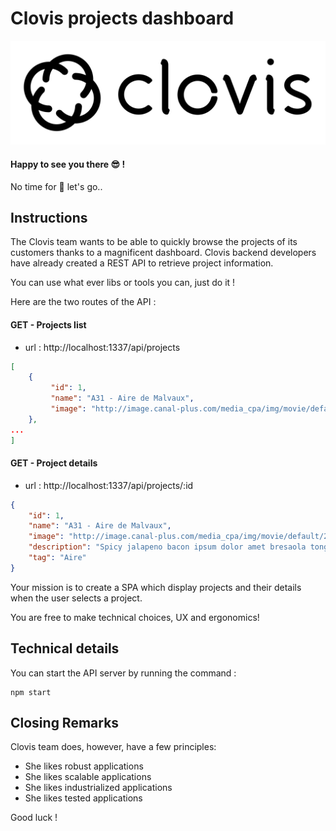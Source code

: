 # Clovis projects dashboard
![logo](images/logo-clovis.png)

#### Happy to see you there :sunglasses: !

No time for :beer: let's go..


## Instructions

The Clovis team wants to be able to quickly browse the projects of its customers thanks to a magnificent dashboard.
Clovis backend developers have already created a REST API to retrieve project information.

You can use what ever libs or tools you can, just do it !


Here are the two routes of the API :

#### GET - Projects list
- url : http://localhost:1337/api/projects
```json
[
    {
         "id": 1,
         "name": "A31 - Aire de Malvaux",
         "image": "http://image.canal-plus.com/media_cpa/img/movie/default/280_157/jpg/ANT_1163084_1_280_157.jpg"
    },
...
]
```

#### GET - Project details
- url : http://localhost:1337/api/projects/:id
```json
{
    "id": 1,
    "name": "A31 - Aire de Malvaux",
    "image": "http://image.canal-plus.com/media_cpa/img/movie/default/280_157/jpg/ANT_1163084_1_280_157.jpg",
    "description": "Spicy jalapeno bacon ipsum dolor amet bresaola tongue kevin t-bone ham hock pig pancetta chicken. Prosciutto cow tongue ham jerky. Spare ribs landjaeger burgdoggen, pork belly kevin strip steak pork chop filet mignon. Alcatra strip steak biltong beef ribs pork loin brisket short loin tail filet mignon hamburger beef fatback shankle. Pig leberkas meatloaf kevin doner ground round tenderloin. Andouille salami beef ribs leberkas.",
    "tag": "Aire"
}
```

Your mission is to create a SPA which display projects and their details when the user selects a project.

You are free to make technical choices, UX and ergonomics!


## Technical details

You can start the API server by running the command :
```
npm start
```

## Closing Remarks

Clovis team does, however, have a few principles:
* She likes robust applications
* She likes scalable applications
* She likes industrialized applications
* She likes tested applications

Good luck !

